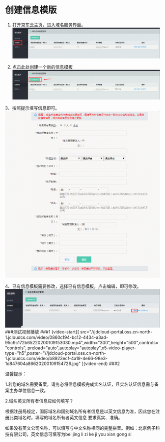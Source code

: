 # 创建信息模版

1. 打开京东云主页，进入域名服务界面。
![image](https://github.com/jdcloudcom/cn/blob/edit/documentation/Domain-Name-&-License/Image-Domain/moban1.png)

2. 点击此处创建一个新的信息模板
![image](https://github.com/jdcloudcom/cn/blob/edit/documentation/Domain-Name-&-License/Image-Domain/moban2.png)

3、按照提示填写信息即可。
![image](https://github.com/jdcloudcom/cn/blob/edit/documentation/Domain-Name-&-License/Image-Domain/moban3.png)
 
4、已有信息模板需要修改，选择已有信息模板，点击编辑，即可修改。
![image](https://github.com/jdcloudcom/cn/blob/edit/documentation/Domain-Name-&-License/Image-Domain/moban4.png)
###测试视频播放
###1
{video-start}[ src="//jdcloud-portal.oss.cn-north-1.jcloudcs.com/video/0860c194-bc12-4434-a3ad-95c9c172b65220200109153030.mp4",width="300",height="500",controls="controls", preload="auto",autoplay="autoplay",x5-video-player-type="h5",poster="//jdcloud-portal.oss.cn-north-1.jcloudcs.com/video/b8923ecf-4a19-4e66-98e3-1d847604a86620200109154726.jpg" ]{video-end}
###2

温馨提示：

1.若您的域名需要备案，请务必将信息模板完成实名认证，且实名认证信息需与备案主办单位信息一致。

2.域名英文所有者信息应如何填写？

根据注册局规定，国际域名和国别域名所有者信息是以英文信息为准，因此您在注册此类域名时，填写的域名所有者英文信息 要求真实、准确。

如果没有英文公司名称，可以填写与中文名称相同的完整拼音。例如：北京例子科技有限公司，英文信息可填写为bei jing li zi ke ji you xian gong si


